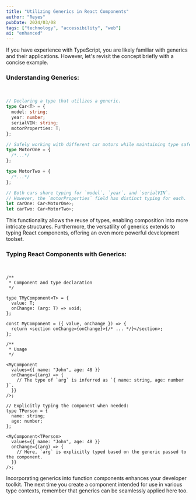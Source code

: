 ```yaml
---
title: "Utilizing Generics in React Components"
author: "Reyes"
pubDate: 2024/03/08
tags: ["technology", "accessibility", "web"]
ai: "enhanced"
---
```


If you have experience with TypeScript, you are likely familiar with generics and their applications. However, let's revisit the concept briefly with a concise example.

### Understanding Generics:

<br />

```ts
// Declaring a type that utilizes a generic.
type Car<T> = {
  model: string;
  year: number;
  serialVIN: string;
  motorProperties: T;
};

// Safely working with different car motors while maintaining type safety.
type MotorOne = {
  /*...*/
};

type MotorTwo = {
  /*...*/
};

// Both cars share typing for `model`, `year`, and `serialVIN`.
// However, the `motorProperties` field has distinct typing for each.
let carOne: Car<MotorOne>;
let carTwo: Car<MotorTwo>;
```

This functionality allows the reuse of types, enabling composition into more intricate structures. Furthermore, the versatility of generics extends to typing React components, offering an even more powerful development toolset.

### Typing React Components with Generics:

<br />

```tsx
/**
 * Component and type declaration
 */

type TMyComponent<T> = {
  value: T;
  onChange: (arg: T) => void;
};

const MyComponent = ({ value, onChange }) => {
  return <section onChange={onChange}>{/* ... */}</section>;
};

/**
 * Usage
 */

<MyComponent
  values={{ name: "John", age: 48 }}
  onChange={(arg) => {
    // The type of `arg` is inferred as `{ name: string, age: number }`.
  }}
/>;

// Explicitly typing the component when needed:
type TPerson = {
  name: string;
  age: number;
};

<MyComponent<TPerson>
  values={{ name: "John", age: 48 }}
  onChange={(arg) => {
    // Here, `arg` is explicitly typed based on the generic passed to the component.
  }}
/>;
```

Incorporating generics into function components enhances your developer toolkit. The next time you create a component intended for use in various type contexts, remember that generics can be seamlessly applied here too.

